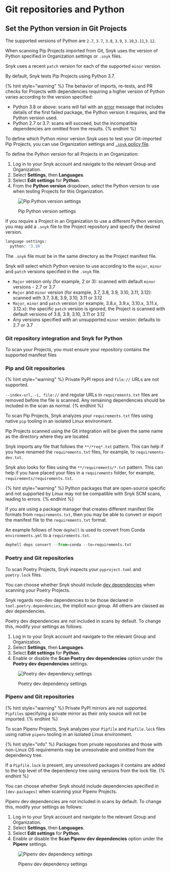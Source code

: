 # Git repositories and Python

## Set the Python version in Git Projects

The supported versions of Python are `2.7`, `3.7`, `3.8`, `3.9`, `3.10`,`3.11`,`3.12`.

When scanning Pip Projects imported from Git, Snyk uses the version of Python specified in Organization settings or `.snyk` files.

Snyk uses a recent `patch` version for each of the supported `minor` version.

By default, Snyk tests Pip Projects using Python 3.7.

{% hint style="warning" %}
The behavior of imports, re-tests, and PR checks for Projects with dependencies requiring a higher version of Python varies according to the version specified:

* Python 3.8 or above: scans will fail with an [error](../../scan-with-snyk/error-catalog.md) message that includes details of the first failed package, the Python version it requires, and the Python version used.
* Python 2.7 or 3.7: scans will succeed, but the incompatible dependencies are omitted from the results.
{% endhint %}

To define which Python minor version Snyk uses to test your Git-imported Pip Projects, you can use Organization settings and [`.snyk` policy file](../../manage-risk/policies/the-.snyk-file.md).

To define the Python version for all Projects in an Organization:

1. Log in to your Snyk account and navigate to the relevant Group and Organization.
2. Select **Settings**, then **Languages**.
3. Select **Edit settings** for **Python**.
4. From the **Python version** dropdown, select the Python version to use when testing Projects for this Organization.

<figure><img src="../../.gitbook/assets/python-version.png" alt="Pip Python version settings"><figcaption><p>Pip Python version settings</p></figcaption></figure>

If you require a Project in an Organization to use a different Python version, you may add a `.snyk` file to the Project repository and specify the desired version.

```python
language-settings:
  python: '3.10'
```

The `.snyk` file must be in the same directory as the Project manifest file.

Snyk will select which Python version to use according to the `major`, `minor` and `patch` versions specified in the `.snyk` file.

* `Major` version only (for example, 2 or 3): scanned with default `minor` versions - 2.7 or 3.7
* `Major` and `minor` version (for example, 3.7, 3.8, 3.9, 3.10, 3.11, 3.12): scanned with 3.7, 3.8, 3.9, 3.10, 3.11 or 3.12
* `Major`, `minor` and `patch` version (or example, 3.8.x, 3.9.x, 3.10.x, 3.11.x, 3.12.x): the specific `patch` version is ignored, the Project is scanned with default versions of 3.8, 3.9, 3.10, 3.11 or 3.12
* Any versions specified with an unsupported `minor` version: defaults to 2.7 or 3.7

### Git repository integration and Snyk for Python

To scan your Projects, you must ensure your repository contains the supported manifest files

### Pip and Git repositories

{% hint style="warning" %}
Private PyPI repos and `file://`  URLs are not supported.

`--index-url,` `-i, file://` and regular URLs in `requirements.txt` files are removed before the file is scanned. Any remaining dependencies should be included in the scan as normal.
{% endhint %}

To scan Pip Projects, Snyk analyzes your `requirements.txt` files using native `pip` tooling in an isolated Linux environment.

Pip Projects scanned using the Git integration will be given the same name as the directory where they are located.&#x20;

Snyk imports any file that follows the `**/*req*.txt` pattern. This can help if you have renamed the `requirements.txt` files, for example, to `requirements-dev.txt`.

Snyk also looks for files using the `**/requirements/*.txt` pattern. This can help if you have placed your files in a `requirements` folder, for example, `requirements/requirements.txt`.

{% hint style="warning" %}
Python packages that are open-source specific and not supported by Linux may not be compatible with Snyk SCM scans, leading to errors.
{% endhint %}

If you are using a package manager that creates different manifest file formats from `requirements.txt`, then you may be able to convert or export the manifest file to the `requirements.txt` format.

An example follows of how `dephell` is used to convert from Conda `environments.yml` to a `requirements.txt`.

```python
dephell deps convert --from=conda --to=requirements.txt
```

### Poetry and Git repositories

To scan Poetry Projects, Snyk inspects your `pyproject.toml` and `poetry.lock` files.

You can choose whether Snyk should include [dev dependencies](https://python-poetry.org/docs/managing-dependencies/) when scanning your Poetry Projects.

Snyk regards non-dev dependencies to be those declared in `tool.poetry.dependencies`, the implicit `main` group. All others are classed as dev dependencies.

Poetry dev dependencies are not included in scans by default. To change this, modify your settings as follows:

1. Log in to your Snyk account and navigate to the relevant Group and Organization.
2. Select **Settings**, then **Languages**.
3. Select **Edit settings** for **Python**.
4. Enable or disable the **Scan Poetry dev dependencies** option under the **Poetry dev dependencies** settings.&#x20;

<figure><img src="../../.gitbook/assets/image (145) (1).png" alt="Poetry dev dependency settings"><figcaption><p>Poetry dev dependency settings</p></figcaption></figure>

### Pipenv and Git repositories

{% hint style="warning" %}
Private PyPI mirrors are not supported. `Pipfiles` specifying a private mirror as their only source will not be imported.
{% endhint %}

To scan Pipenv Projects, Snyk analyzes your `Pipfile` and `Pipfile.lock` files using native `pipenv` tooling in an isolated Linux environment.

{% hint style="info" %}
Packages from private repositories and those with non-Linux OS requirements may be unresolvable and omitted from the dependency tree.

If a `Pipfile.lock` is present, any unresolved packages it contains are added to the top level of the dependency tree using versions from the lock file.&#x20;
{% endhint %}

You can choose whether Snyk should include dependencies specified in `[dev-packages]` when scanning your Pipenv Projects.

Pipenv dev dependencies are not included in scans by default. To change this, modify your settings as follows:

1. Log in to your Snyk account and navigate to the relevant Group and Organization.
2. Select **Settings**, then **Languages**.
3. Select **Edit settings** for **Python**.
4. Enable or disable the **Scan Pipenv dev dependencies** option under the **Pipenv** settings.&#x20;

<figure><img src="../../.gitbook/assets/image (146).png" alt="Pipenv dev dependency settings"><figcaption><p>Pipenv dev dependency settings</p></figcaption></figure>

